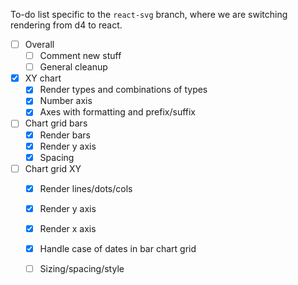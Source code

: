 To-do list specific to the `react-svg` branch, where we are switching rendering
from d4 to react.

- [ ] Overall
	- [ ] Comment new stuff
	- [ ] General cleanup
- [x] XY chart
	- [x] Render types and combinations of types
	- [x] Number axis
	- [x] Axes with formatting and prefix/suffix
- [ ] Chart grid bars
	- [X] Render bars
	- [X] Render y axis
	- [X] Spacing
- [ ] Chart grid XY
	- [X] Render lines/dots/cols
	- [X] Render y axis
	- [X] Render x axis
	- [X] Handle case of dates in bar chart grid
	- [ ] Sizing/spacing/style

